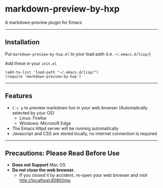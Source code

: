 # markdown-preview-by-hxp #
 A markdown preview plugin for Emacs

---
## Installation ##
Put `markdown-preview-by-hxp.el` to your load path (i.e. `~/.emacs.d/lisp/`)

Add these in your `init.el`
```
(add-to-list 'load-path "~/.emacs.d/lisp/")
(require 'markdown-preview-by-hxp')
```
---

## Features ##
  * `C-c p` to preview markdown live in your web browser (Automatically selected by your OS)
    * Linux: Firefox
    * Windows: Microsoft Edge
  * The Emacs httpd server will be running automatically
  * Javascript and CSS are stored locally, no internet connection is required
  
---

## Precautions: Please Read Before Use ##
* **Does not Support** Mac OS
* **Do not close the web browser.** 
  * If you closed it by accident, re-open your web browser and visit [http://localhost:8080/imp](http://localhost:8080/imp)
